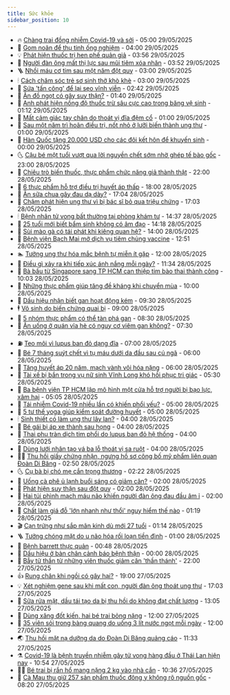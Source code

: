 ```yaml
---
title: Sức khỏe
sidebar_position: 10
---
```


<!-- vnexpress-suc-khoe:START -->
- 🔥 [Chàng trai đồng nhiễm Covid-19 và sởi](https://vnexpress.net/chang-trai-dong-nhiem-covid-19-va-soi-4891887.html) - 05:00 29/05/2025
- 🥰 [Gom noãn để thụ tinh ống nghiệm](https://vnexpress.net/gom-noan-de-thu-tinh-ong-nghiem-4891873.html) - 04:00 29/05/2025
- 💡 [Phát hiện thuốc trị hen phế quản giả](https://vnexpress.net/phat-hien-thuoc-tri-hen-phe-quan-gia-4891900.html) - 03:56 29/05/2025
- 🤗 [Người đàn ông mất thị lực sau mũi tiêm xóa nhăn](https://vnexpress.net/nguoi-dan-ong-mat-thi-luc-sau-mui-tiem-xoa-nhan-4891874.html) - 03:52 29/05/2025
- 🪜 [Nhồi máu cơ tim sau một năm đột quỵ](https://vnexpress.net/nhoi-mau-co-tim-sau-mot-nam-dot-quy-4891817.html) - 03:00 29/05/2025
- 🕯 [Cách chăm sóc trẻ sơ sinh thở khò khè](https://vnexpress.net/cach-cham-soc-tre-so-sinh-tho-kho-khe-4891810.html) - 03:00 29/05/2025
- 🤭 [Sứa &#39;tấn công&#39; để lại sẹo vĩnh viễn](https://vnexpress.net/sua-tan-cong-de-lai-seo-vinh-vien-4891806.html) - 02:42 29/05/2025
- 👀 [Ăn đồ ngọt có gây suy thận?](https://vnexpress.net/suc-khoe-cam-nang-an-do-ngot-co-gay-suy-than-4891597.html) - 01:40 29/05/2025
- 🌋 [Anh phát hiện nồng độ thuốc trừ sâu cực cao trong băng vệ sinh](https://vnexpress.net/anh-phat-hien-nong-do-thuoc-tru-sau-cuc-cao-trong-bang-ve-sinh-4891751.html) - 01:12 29/05/2025
- 🫶 [Mất cảm giác tay chân do thoát vị đĩa đệm cổ](https://vnexpress.net/mat-cam-giac-tay-chan-do-thoat-vi-dia-dem-co-4891768.html) - 01:00 29/05/2025
- 🦆 [Sau một năm trì hoãn điều trị, nốt nhỏ ở lưỡi biến thành ung thư](https://vnexpress.net/sau-mot-nam-tri-hoan-dieu-tri-not-nho-o-luoi-bien-thanh-ung-thu-4891767.html) - 01:00 29/05/2025
- 🚀 [Hàn Quốc tặng 20.000 USD cho các đôi kết hôn để khuyến sinh](https://vnexpress.net/han-quoc-tang-20-000-usd-cho-cac-doi-ket-hon-de-khuyen-sinh-4891654.html) - 00:00 29/05/2025
- 🌜 [Cậu bé một tuổi vượt qua lời nguyền chết sớm nhờ ghép tế bào gốc](https://vnexpress.net/cau-be-mot-tuoi-vuot-qua-loi-nguyen-chet-som-nho-ghep-te-bao-goc-4891387.html) - 23:00 28/05/2025
- 🧰 [Chiêu trò biến thuốc, thực phẩm chức năng giả thành thật](https://vnexpress.net/chieu-tro-bien-thuoc-thuc-pham-chuc-nang-gia-thanh-that-4891083.html) - 22:00 28/05/2025
- 💫 [6 thực phẩm hỗ trợ điều trị huyết áp thấp](https://vnexpress.net/suc-khoe-cam-nang-6-thuc-pham-ho-tro-dieu-tri-huyet-ap-thap-4891294.html) - 18:00 28/05/2025
- 🌝 [Ăn sữa chua gây đau dạ dày?](https://vnexpress.net/suc-khoe-cam-nang-an-sua-chua-gay-dau-da-day-4890838.html) - 17:04 28/05/2025
- 🗽 [Chậm phát hiện ung thư vì bị bác sĩ bỏ qua triệu chứng](https://vnexpress.net/cham-phat-hien-ung-thu-vi-bi-bac-si-bo-qua-trieu-chung-4891005.html) - 17:03 28/05/2025
- 🕯 [Bệnh nhân tử vong bất thường tại phòng khám tư](https://vnexpress.net/benh-nhan-tu-vong-bat-thuong-tai-phong-kham-tu-4891729.html) - 14:37 28/05/2025
- 🦅 [25 tuổi mới biết bẩm sinh không có âm đạo](https://vnexpress.net/25-tuoi-moi-biet-bam-sinh-khong-co-am-dao-4891723.html) - 14:18 28/05/2025
- 🦆 [Sùi mào gà có tái phát khi kiêng quan hệ?](https://vnexpress.net/sui-mao-ga-co-tai-phat-khi-kieng-quan-he-4891604.html) - 14:00 28/05/2025
- 🎊 [Bệnh viện Bạch Mai mở dịch vụ tiêm chủng vaccine](https://vnexpress.net/benh-vien-bach-mai-mo-dich-vu-tiem-chung-vaccine-4891713.html) - 12:51 28/05/2025
- 🏊 [Tưởng ung thư hóa mắc bệnh tự miễn ít gặp](https://vnexpress.net/tuong-ung-thu-hoa-mac-benh-tu-mien-it-gap-4891397.html) - 12:00 28/05/2025
- 📝 [Điều gì xảy ra khi tiếp xúc ánh nắng mỗi ngày?](https://vnexpress.net/dieu-gi-xay-ra-khi-tiep-xuc-anh-nang-moi-ngay-4890675.html) - 11:34 28/05/2025
- 💯 [Bà bầu từ Singapore sang TP HCM can thiệp tim bào thai thành công](https://vnexpress.net/ba-bau-tu-singapore-sang-tp-hcm-can-thiep-tim-bao-thai-thanh-cong-4891569.html) - 10:03 28/05/2025
- 🌊 [Những thực phẩm giúp tăng đề kháng khi chuyển mùa](https://vnexpress.net/nhung-thuc-pham-giup-tang-de-khang-khi-chuyen-mua-4891556.html) - 10:00 28/05/2025
- 🚀 [Dấu hiệu nhận biết gan hoạt động kém](https://vnexpress.net/dau-hieu-nhan-biet-gan-hoat-dong-kem-4891520.html) - 09:30 28/05/2025
- 🕴 [Vô sinh do biến chứng quai bị](https://vnexpress.net/vo-sinh-do-bien-chung-quai-bi-4891536.html) - 09:00 28/05/2025
- 🗽 [5 nhóm thực phẩm có thể tàn phá gan](https://vnexpress.net/5-nhom-thuc-pham-co-the-tan-pha-gan-4891496.html) - 08:30 28/05/2025
- 🎡 [Ăn uống ở quán vỉa hè có nguy cơ viêm gan không?](https://vnexpress.net/an-uong-o-quan-via-he-co-nguy-co-viem-gan-khong-4891555.html) - 07:30 28/05/2025
- ⛽️ [Teo môi vì lupus ban đỏ dạng đĩa](https://vnexpress.net/teo-moi-vi-lupus-ban-do-dang-dia-4891403.html) - 07:00 28/05/2025
- 🦆 [Bé 7 tháng suýt chết vì tụ máu dưới da đầu sau cú ngã](https://vnexpress.net/be-7-thang-suyt-chet-vi-tu-mau-duoi-da-dau-sau-cu-nga-4891335.html) - 06:00 28/05/2025
- 🤩 [Tăng huyết áp 20 năm, mạch vành vôi hóa nặng](https://vnexpress.net/tang-huyet-ap-20-nam-mach-vanh-voi-hoa-nang-4891359.html) - 06:00 28/05/2025
- 🦒 [Tài xế bị bắn trong vụ nữ sinh Vĩnh Long khó hồi phục tri giác](https://vnexpress.net/tai-xe-bi-ban-trong-vu-nu-sinh-vinh-long-kho-hoi-phuc-tri-giac-4891513.html) - 05:30 28/05/2025
- 💫 [Ba bệnh viện TP HCM lập mô hình một cửa hỗ trợ người bị bạo lực, xâm hại](https://vnexpress.net/ba-benh-vien-tp-hcm-lap-mo-hinh-mot-cua-ho-tro-nguoi-bi-bao-luc-xam-hai-4891410.html) - 05:05 28/05/2025
- 🐘 [Tái nhiễm Covid-19 nhiều lần có khiến phổi yếu?](https://vnexpress.net/tai-nhiem-covid-19-nhieu-lan-co-khien-phoi-yeu-4891481.html) - 05:00 28/05/2025
- 🚀 [5 tư thế yoga giúp kiểm soát đường huyết](https://vnexpress.net/5-tu-the-yoga-giup-kiem-soat-duong-huyet-4891386.html) - 05:00 28/05/2025
- 🕯 [Sinh thiết có làm ung thư lây lan?](https://vnexpress.net/sinh-thiet-co-lam-ung-thu-lay-lan-4891452.html) - 04:00 28/05/2025
- 🦏 [Bé gái bị áp xe thành sau họng](https://vnexpress.net/be-gai-bi-ap-xe-thanh-sau-hong-4891428.html) - 04:00 28/05/2025
- 🦄 [Thai phụ tràn dịch tim phổi do lupus ban đỏ hệ thống](https://vnexpress.net/thai-phu-tran-dich-tim-phoi-do-lupus-ban-do-he-thong-4891402.html) - 04:00 28/05/2025
- 🦒 [Dùng lưới nhân tạo vá ba lỗ thoát vị sa ruột](https://vnexpress.net/dung-luoi-nhan-tao-va-ba-lo-thoat-vi-sa-ruot-4891392.html) - 04:00 28/05/2025
- 👨‍🏫 [Thu hồi giấy chứng nhận, ngưng hồ sơ công bố mỹ phẩm liên quan Đoàn Di Băng](https://vnexpress.net/thu-hoi-giay-chung-nhan-ngung-ho-so-cong-bo-my-pham-lien-quan-doan-di-bang-4891401.html) - 02:50 28/05/2025
- 🌜 [Cụ bà bị chó mẹ cắn trọng thương](https://vnexpress.net/cho-me-tan-cong-cu-ba-4891400.html) - 02:22 28/05/2025
- 🚀 [Uống cà phê ủ lạnh buổi sáng có giảm cân?](https://vnexpress.net/uong-ca-phe-u-lanh-buoi-sang-co-giam-can-4891385.html) - 02:00 28/05/2025
- 💃 [Phát hiện suy thận sau đột quỵ](https://vnexpress.net/phat-hien-suy-than-sau-dot-quy-4891368.html) - 02:00 28/05/2025
- 💯 [Hai túi phình mạch máu não khiến người đàn ông đau đầu âm ỉ](https://vnexpress.net/hai-tui-phinh-mach-mau-nao-khien-nguoi-dan-ong-dau-dau-am-i-4891337.html) - 02:00 28/05/2025
- 🤔 [Chất làm giá đỗ &#39;lớn nhanh như thổi&#39; nguy hiểm thế nào](https://vnexpress.net/chat-lam-gia-do-lon-nhanh-nhu-thoi-nguy-hiem-the-nao-4891240.html) - 01:19 28/05/2025
- 🎬 [Cạn trứng như sắp mãn kinh dù mới 27 tuổi](https://vnexpress.net/can-trung-nhu-sap-man-kinh-du-moi-27-tuoi-4891305.html) - 01:14 28/05/2025
- 🪜 [Tưởng chóng mặt do u não hóa rối loạn tiền đình](https://vnexpress.net/tuong-chong-mat-do-u-nao-hoa-roi-loan-tien-dinh-4891334.html) - 01:00 28/05/2025
- 🦣 [Bệnh barrett thực quản](https://vnexpress.net/suc-khoe/cam-nang/benh-barrett-thuc-quan-331) - 00:48 28/05/2025
- 🧐 [Dấu hiệu ở bàn chân cảnh báo bệnh thận](https://vnexpress.net/dau-hieu-o-ban-chan-canh-bao-benh-than-4890378.html) - 00:00 28/05/2025
- 🤡 [Bẫy tử thần từ những viên thuốc giảm cân &#39;thần thánh&#39;](https://vnexpress.net/bay-tu-than-tu-nhung-vien-thuoc-giam-can-than-thanh-4890505.html) - 22:00 27/05/2025
- 👍 [Rung chân khi ngồi có gây hại?](https://vnexpress.net/rung-chan-khi-ngoi-co-gay-hai-4891049.html) - 19:00 27/05/2025
- 💡 [Xét nghiệm gene sau khi mất con, người đàn ông thoát ung thư](https://vnexpress.net/xet-nghiem-gene-sau-khi-mat-con-nguoi-dan-ong-thoat-ung-thu-4890777.html) - 17:03 27/05/2025
- 💯 [Sữa rửa mặt, dầu tái tạo da bị thu hồi do không đạt chất lượng](https://vnexpress.net/sua-rua-mat-dau-tai-tao-da-bi-thu-hoi-do-khong-dat-chat-luong-4891273.html) - 13:05 27/05/2025
- 🧠 [Dùng xăng đốt kiến, hai bé trai bỏng nặng](https://vnexpress.net/dung-xang-dot-kien-hai-be-trai-bong-nang-4891233.html) - 12:00 27/05/2025
- 🎡 [35 viên sỏi trong bàng quang do uống 3 lít nước ngọt mỗi ngày](https://vnexpress.net/35-vien-soi-trong-bang-quang-do-uong-3-lit-nuoc-ngot-moi-ngay-4890785.html) - 12:00 27/05/2025
- 🌏 [Thu hồi mặt nạ dưỡng da do Đoàn Di Băng quảng cáo](https://vnexpress.net/thu-hoi-mat-na-duong-da-do-doan-di-bang-quang-cao-4891263.html) - 11:33 27/05/2025
- ⚗️ [Covid-19 là bệnh truyền nhiễm gây tử vong hàng đầu ở Thái Lan hiện nay](https://vnexpress.net/covid-19-la-benh-truyen-nhiem-gay-tu-vong-hang-dau-o-thai-lan-hien-nay-4891227.html) - 10:54 27/05/2025
- 👨‍🏫 [Bé trai bị rắn hổ mang nặng 2 kg vào nhà cắn](https://vnexpress.net/be-trai-bi-ran-ho-mang-nang-2-kg-vao-nha-can-4891230.html) - 10:36 27/05/2025
- 🤖 [Cà Mau thu giữ 257 sản phẩm thuốc đông y không rõ nguồn gốc](https://vnexpress.net/ca-mau-thu-giu-257-san-pham-thuoc-dong-y-khong-ro-nguon-goc-4891071.html) - 08:20 27/05/2025<!-- vnexpress-suc-khoe:END -->
